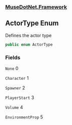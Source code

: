 ### [MuseDotNet.Framework](./MuseDotNet-Framework.md 'MuseDotNet.Framework')
## ActorType Enum
Defines the actor type  
```csharp
public enum ActorType
```
### Fields
<a name='ActorType-None'></a>
`None` 0  
  
  
<a name='ActorType-Character'></a>
`Character` 1  
  
  
<a name='ActorType-Spawner'></a>
`Spawner` 2  
  
  
<a name='ActorType-PlayerStart'></a>
`PlayerStart` 3  
  
  
<a name='ActorType-Volume'></a>
`Volume` 4  
  
  
<a name='ActorType-EnvironmentProp'></a>
`EnvironmentProp` 5  
  
  
